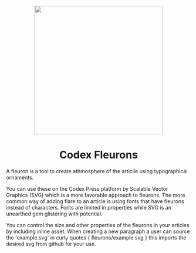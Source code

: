 <p align="center">
  <img src="https://cdn.rawgit.com/codex-press/fleurons/2b999113fea4589a5631b79d1e4f7fd542975b21/chrysler.svg" width="350">
</p>
<h1 align=center>Codex Fleurons</h1>

A fleuron is a tool to create athmosphere of the articile using typographical ornaments. 

You can use these on the Codex Press platform by Scalable Vector Graphics (SVG) which is a more favorable approach to fleurons. The more common way of adding flare to an article is using fonts that have fleurons instead of characters. Fonts are limited in properties while SVG is an unearthed gem glistering with potential. 

You can control the size and other properties of the fleurons in your articles by including inline asset. When creating a new paragraph a user can source the 'example.svg' in curly quotes { fleurons/example.svg } this imports the desired svg from github for your use.

